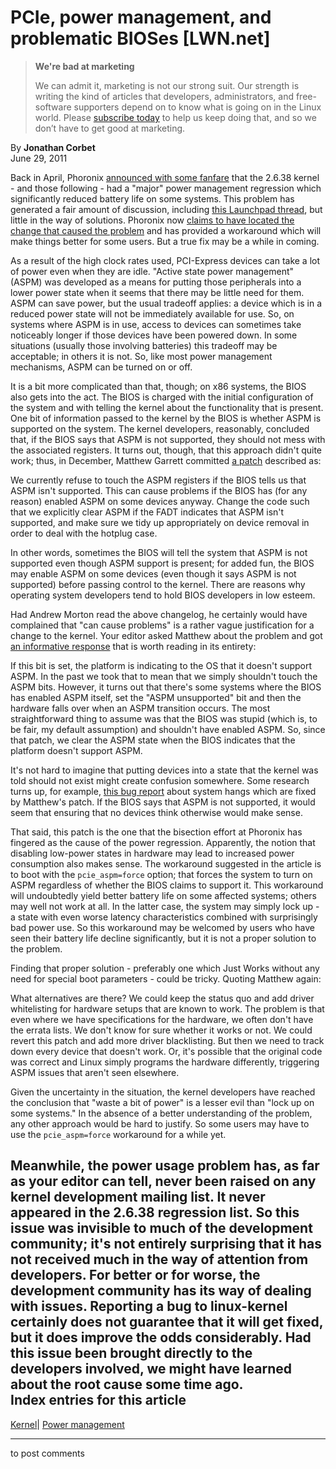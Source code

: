# PCIe, power management, and problematic BIOSes [LWN.net]

> **We're bad at marketing**
> 
> We can admit it, marketing is not our strong suit. Our strength is writing the kind of articles that developers, administrators, and free-software supporters depend on to know what is going on in the Linux world. Please [subscribe today](/Promo/nsn-bad/subscribe) to help us keep doing that, and so we don’t have to get good at marketing. 

By **Jonathan Corbet**  
June 29, 2011 

Back in April, Phoronix [announced with some fanfare](http://www.phoronix.com/scan.php?page=article&item=linux_mobile_uffda&num=1) that the 2.6.38 kernel - and those following - had a "major" power management regression which significantly reduced battery life on some systems. This problem has generated a fair amount of discussion, including [this Launchpad thread](https://bugs.launchpad.net/ubuntu/+source/linux/+bug/760131), but little in the way of solutions. Phoronix now [claims to have located the change that caused the problem](http://www.phoronix.com/scan.php?page=article&item=linux_2638_aspm&num=1) and has provided a workaround which will make things better for some users. But a true fix may be a while in coming. 

As a result of the high clock rates used, PCI-Express devices can take a lot of power even when they are idle. "Active state power management" (ASPM) was developed as a means for putting those peripherals into a lower power state when it seems that there may be little need for them. ASPM can save power, but the usual tradeoff applies: a device which is in a reduced power state will not be immediately available for use. So, on systems where ASPM is in use, access to devices can sometimes take noticeably longer if those devices have been powered down. In some situations (usually those involving batteries) this tradeoff may be acceptable; in others it is not. So, like most power management mechanisms, ASPM can be turned on or off. 

It is a bit more complicated than that, though; on x86 systems, the BIOS also gets into the act. The BIOS is charged with the initial configuration of the system and with telling the kernel about the functionality that is present. One bit of information passed to the kernel by the BIOS is whether ASPM is supported on the system. The kernel developers, reasonably, concluded that, if the BIOS says that ASPM is not supported, they should not mess with the associated registers. It turns out, though, that this approach didn't quite work; thus, in December, Matthew Garrett committed [a patch](http://git.kernel.org/?p=linux/kernel/git/torvalds/linux-2.6.git;a=commitdiff;h=2f671e2dbff6eb5ef4e2600adbec550c13b8fe72) described as: 

We currently refuse to touch the ASPM registers if the BIOS tells us that ASPM isn't supported. This can cause problems if the BIOS has (for any reason) enabled ASPM on some devices anyway. Change the code such that we explicitly clear ASPM if the FADT indicates that ASPM isn't supported, and make sure we tidy up appropriately on device removal in order to deal with the hotplug case. 

In other words, sometimes the BIOS will tell the system that ASPM is not supported even though ASPM support is present; for added fun, the BIOS may enable ASPM on some devices (even though it says ASPM is not supported) before passing control to the kernel. There are reasons why operating system developers tend to hold BIOS developers in low esteem. 

Had Andrew Morton read the above changelog, he certainly would have complained that "can cause problems" is a rather vague justification for a change to the kernel. Your editor asked Matthew about the problem and got [an informative response](/Articles/449648/) that is worth reading in its entirety: 

If this bit is set, the platform is indicating to the OS that it doesn't support ASPM. In the past we took that to mean that we simply shouldn't touch the ASPM bits. However, it turns out that there's some systems where the BIOS has enabled ASPM itself, set the "ASPM unsupported" bit and then the hardware falls over when an ASPM transition occurs. The most straightforward thing to assume was that the BIOS was stupid (which is, to be fair, my default assumption) and shouldn't have enabled ASPM. So, since that patch, we clear the ASPM state when the BIOS indicates that the platform doesn't support ASPM. 

It's not hard to imagine that putting devices into a state that the kernel was told should not exist might create confusion somewhere. Some research turns up, for example, [this bug report](https://bugzilla.redhat.com/show_bug.cgi?id=681017) about system hangs which are fixed by Matthew's patch. If the BIOS says that ASPM is not supported, it would seem that ensuring that no devices think otherwise would make sense. 

That said, this patch is the one that the bisection effort at Phoronix has fingered as the cause of the power regression. Apparently, the notion that disabling low-power states in hardware may lead to increased power consumption also makes sense. The workaround suggested in the article is to boot with the `pcie_aspm=force` option; that forces the system to turn on ASPM regardless of whether the BIOS claims to support it. This workaround will undoubtedly yield better battery life on some affected systems; others may well not work at all. In the latter case, the system may simply lock up - a state with even worse latency characteristics combined with surprisingly bad power use. So this workaround may be welcomed by users who have seen their battery life decline significantly, but it is not a proper solution to the problem. 

Finding that proper solution - preferably one which Just Works without any need for special boot parameters - could be tricky. Quoting Matthew again: 

What alternatives are there? We could keep the status quo and add driver whitelisting for hardware setups that are known to work. The problem is that even where we have specifications for the hardware, we often don't have the errata lists. We don't know for sure whether it works or not. We could revert this patch and add more driver blacklisting. But then we need to track down every device that doesn't work. Or, it's possible that the original code was correct and Linux simply programs the hardware differently, triggering ASPM issues that aren't seen elsewhere. 

Given the uncertainty in the situation, the kernel developers have reached the conclusion that "waste a bit of power" is a lesser evil than "lock up on some systems." In the absence of a better understanding of the problem, any other approach would be hard to justify. So some users may have to use the `pcie_aspm=force` workaround for a while yet. 

Meanwhile, the power usage problem has, as far as your editor can tell, never been raised on any kernel development mailing list. It never appeared in the 2.6.38 regression list. So this issue was invisible to much of the development community; it's not entirely surprising that it has not received much in the way of attention from developers. For better or for worse, the development community has its way of dealing with issues. Reporting a bug to linux-kernel certainly does not guarantee that it will get fixed, but it does improve the odds considerably. Had this issue been brought directly to the developers involved, we might have learned about the root cause some time ago.  
Index entries for this article  
---  
[Kernel](/Kernel/Index)| [Power management](/Kernel/Index#Power_management)  
  


* * *

to post comments 
